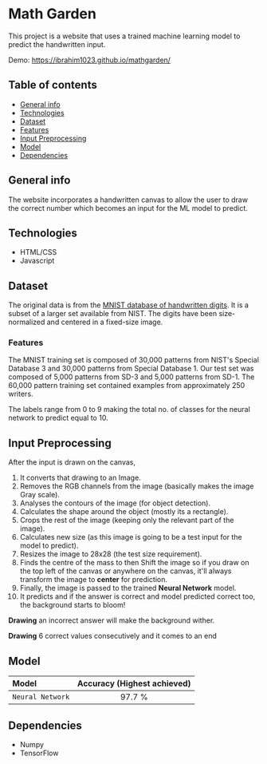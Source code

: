 # Math Garden
This project is a website that uses a trained machine learning model to predict the handwritten input. 

Demo: https://ibrahim1023.github.io/mathgarden/

## Table of contents
* [General info](#general-info)
* [Technologies](#technologies)
* [Dataset](#dataset)
* [Features](#features)
* [Input Preprocessing](#input-preprocessing)
* [Model](#model)
* [Dependencies](#dependencies)

## General info
The website incorporates a handwritten canvas to allow the user to draw the correct number which becomes an input for the ML model to predict. 

## Technologies
* HTML/CSS
* Javascript

## Dataset
The original data is from the [MNIST database of handwritten digits](http://yann.lecun.com/exdb/mnist/). It is a subset of a larger set available from NIST. The digits have been size-normalized and centered in a fixed-size image.

### Features

The MNIST training set is composed of 30,000 patterns from NIST's Special Database 3 and 30,000 patterns from Special Database 1. Our test set was composed of 5,000 patterns from SD-3 and 5,000 patterns from SD-1. The 60,000 pattern training set contained examples from approximately 250 writers.

The labels range from 0 to 9 making the total no. of classes for the neural network to predict equal to 10. 

## Input Preprocessing
After the input is drawn on the canvas,

1. It converts that drawing to an Image.
2. Removes the RGB channels from the image (basically makes the image Gray scale).
3. Analyses the contours of the image (for object detection).
4. Calculates the shape around the object (mostly its a rectangle).
5. Crops the rest of the image (keeping only the relevant part of the image).
6. Calculates new size (as this image is going to be a test input for the model to predict).
7. Resizes the image to 28x28 (the test size requirement).
8. Finds the centre of the mass to then Shift the image so if you draw on the top left of the canvas or anywhere on the canvas, it'll always transform the image to **center** for prediction.
9. Finally, the image is passed to the trained **Neural Network** model.
10. It predicts and if the answer is correct and model predicted correct too, the background starts to bloom!

**Drawing** an incorrect answer will make the background wither.

**Drawing** 6 correct values consecutively and it comes to an end

## Model

| Model | Accuracy (Highest achieved) |
| :---  |     :---:      |
| `Neural Network` | 97.7 %|

## Dependencies
* Numpy
* TensorFlow
